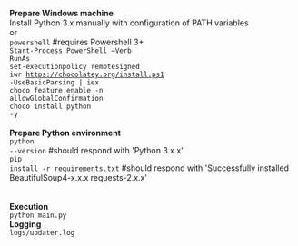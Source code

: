 <b>Prepare Windows machine</b><br>
Install Python 3.x manually with configuration of PATH variables<br>
or<br>
<code>powershell</code>                           #requires Powershell 3+<br>
<code>Start-Process PowerShell –Verb RunAs</code> <br>
<code>set-executionpolicy remotesigned</code><br>
<code>iwr https://chocolatey.org/install.ps1 -UseBasicParsing | iex</code><br>
<code>choco feature enable -n allowGlobalConfirmation</code><br>
<code>choco install python -y</code><br>
<br>
<b>Prepare Python environment</b><br>
<code>python --version</code>                       #should respond with 'Python 3.x.x'<br>
<code>pip install -r requirements.txt</code>         #should respond with 'Successfully installed BeautifulSoup4-x.x.x requests-2.x.x'<br>
<br> 
<br>
<b>Execution</b><br>
<code>python main.py</code>
<br>
<b>Logging</b><br>
<code>logs/updater.log</code>